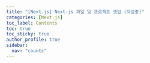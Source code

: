 ```yaml
---
title: "[Next.js] Next.js 파일 및 프로젝트 셋업 (작성중)"
categories: [Next.js]
toc_label: Contents
toc: true
toc_sticky: true
author_profile: true
sidebar:
  nav: "counts"
---
```


<br>
